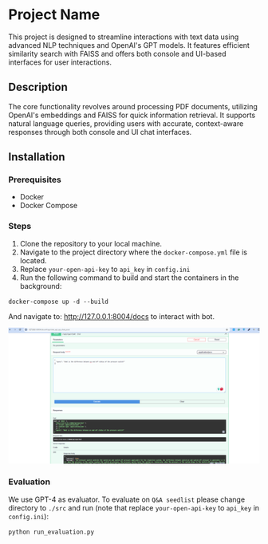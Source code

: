 # Project Name

This project is designed to streamline interactions with text data using advanced NLP techniques and OpenAI's GPT models. It features efficient similarity search with FAISS and offers both console and UI-based interfaces for user interactions.

## Description

The core functionality revolves around processing PDF documents, utilizing OpenAI's embeddings and FAISS for quick information retrieval. It supports natural language queries, providing users with accurate, context-aware responses through both console and UI chat interfaces.

## Installation

### Prerequisites
- Docker
- Docker Compose

### Steps

1. Clone the repository to your local machine.
2. Navigate to the project directory where the `docker-compose.yml` file is located.
3. Replace `your-open-api-key` to `api_key` in `config.ini`
4. Run the following command to build and start the containers in the background:

```shell
docker-compose up -d --build
```

And navigate to: http://127.0.0.1:8004/docs to interact with bot.


![alt-text](https://github.com/manhtt-079/Q-A-System-for-Refrigeration-Field-Engineers/blob/master/src/pdf_files/Screenshot%202024-06-25%20160332.png "Sample")


### Evaluation
We use GPT-4 as evaluator.
To evaluate on `Q&A seedlist` please change directory to `./src` and run (note that replace `your-open-api-key` to `api_key` in `config.ini`):
```shell
python run_evaluation.py
```